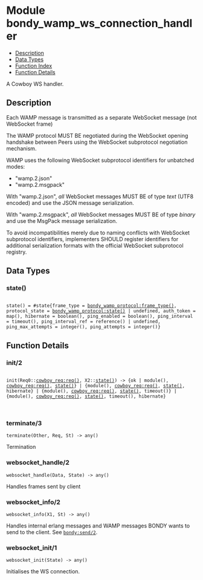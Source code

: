 

# Module bondy_wamp_ws_connection_handler #
* [Description](#description)
* [Data Types](#types)
* [Function Index](#index)
* [Function Details](#functions)

A Cowboy WS handler.

<a name="description"></a>

## Description ##

Each WAMP message is transmitted as a separate WebSocket message
(not WebSocket frame)

The WAMP protocol MUST BE negotiated during the WebSocket opening
handshake between Peers using the WebSocket subprotocol negotiation
mechanism.

WAMP uses the following WebSocket subprotocol identifiers for
unbatched modes:

*  "wamp.2.json"
*  "wamp.2.msgpack"

With "wamp.2.json", _all_ WebSocket messages MUST BE of type *text*
(UTF8 encoded) and use the JSON message serialization.

With "wamp.2.msgpack", _all_ WebSocket messages MUST BE of type
*binary* and use the MsgPack message serialization.

To avoid incompatibilities merely due to naming conflicts with
WebSocket subprotocol identifiers, implementers SHOULD register
identifiers for additional serialization formats with the official
WebSocket subprotocol registry.
<a name="types"></a>

## Data Types ##


<a name="state()"></a>


### state() ###


<pre><code>
state() = #state{frame_type = <a href="bondy_wamp_protocol.md#type-frame_type">bondy_wamp_protocol:frame_type()</a>, protocol_state = <a href="bondy_wamp_protocol.md#type-state">bondy_wamp_protocol:state()</a> | undefined, auth_token = map(), hibernate = boolean(), ping_enabled = boolean(), ping_interval = timeout(), ping_interval_ref = reference() | undefined, ping_max_attempts = integer(), ping_attempts = integer()}
</code></pre>


<a name="functions"></a>

## Function Details ##

<a name="init-2"></a>

### init/2 ###

<pre><code>
init(Req0::<a href="cowboy_req.md#type-req">cowboy_req:req()</a>, X2::<a href="#type-state">state()</a>) -&gt; {ok | module(), <a href="cowboy_req.md#type-req">cowboy_req:req()</a>, <a href="#type-state">state()</a>} | {module(), <a href="cowboy_req.md#type-req">cowboy_req:req()</a>, <a href="#type-state">state()</a>, hibernate} | {module(), <a href="cowboy_req.md#type-req">cowboy_req:req()</a>, <a href="#type-state">state()</a>, timeout()} | {module(), <a href="cowboy_req.md#type-req">cowboy_req:req()</a>, <a href="#type-state">state()</a>, timeout(), hibernate}
</code></pre>
<br />

<a name="terminate-3"></a>

### terminate/3 ###

`terminate(Other, Req, St) -> any()`

Termination

<a name="websocket_handle-2"></a>

### websocket_handle/2 ###

`websocket_handle(Data, State) -> any()`

Handles frames sent by client

<a name="websocket_info-2"></a>

### websocket_info/2 ###

`websocket_info(X1, St) -> any()`

Handles internal erlang messages and WAMP messages BONDY wants to send to the
client. See [`bondy:send/2`](bondy.md#send-2).

<a name="websocket_init-1"></a>

### websocket_init/1 ###

`websocket_init(State) -> any()`

Initialises the WS connection.

